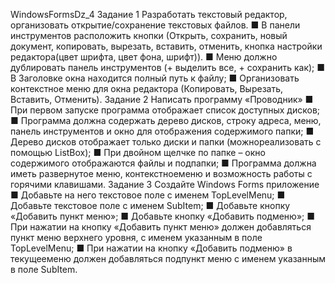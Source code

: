 WindowsFormsDz_4
Задание 1
Разработать текстовый редактор, организовать открытие/сохранение текстовых файлов.
■ В панели инструментов расположить кнопки (Открыть, сохранить, новый документ, копировать, вырезать, вставить, отменить, кнопка настройки редактора(цвет шрифта, цвет фона, шрифт)).
■ Меню должно дублировать панель инструментов (+ выделить все, + сохранить как);
■ В Заголовке окна находится полный путь к файлу;
■ Организовать контекстное меню для окна редактора (Копировать, Вырезать, Вставить, Отменить).
Задание 2
Написать программу «Проводник»
■ При первом запуске программа отображает список доступных дисков;
■ Программа должна содержать дерево дисков, строку адреса, меню, панель инструментов и окно для отображения содержимого папки;
■ Дерево дисков отображает только диски и папки (можнореализовать с помощью ListBox);
■ При двойном щелчке по папке – окно содержимого отображаются файлы и подпапки;
■ Программа должна иметь развернутое меню, контекстноеменю и возможность работы с горячими клавишами.
Задание 3
Создайте Windows Forms приложение
■ Добавьте на него текстовое поле с именем TopLevelMenu;
■ Добавьте текстовое поле с именем SubItem;
■ Добавьте кнопку «Добавить пункт меню»;
■ Добавьте кнопку «Добавить подменю»;
■ При нажатии на кнопку «Добавить пункт меню» должен добавляться пункт меню верхнего уровня, с именем указанным в поле TopLevelMenu;
■ При нажатии на кнопку «Добавить подменю» в текущееменю должен добавляться подпункт меню с именем указанным в поле SubItem.
